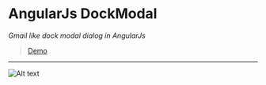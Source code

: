 # AngularJs DockModal

_Gmail like dock modal dialog in AngularJs_

> [Demo](http://codepen.io/guruprakash/pen/YpNJed)

- - - -

![Alt text](http://g.recordit.co/1OhVolBL5M.gif "demo")
